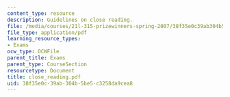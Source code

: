```yaml
---
content_type: resource
description: Guidelines on close reading.
file: /media/courses/21l-315-prizewinners-spring-2007/38f35e0c39ab304b5be5c3258da9cea8_close_reading.pdf
file_type: application/pdf
learning_resource_types:
- Exams
ocw_type: OCWFile
parent_title: Exams
parent_type: CourseSection
resourcetype: Document
title: close_reading.pdf
uid: 38f35e0c-39ab-304b-5be5-c3258da9cea8
---
```

